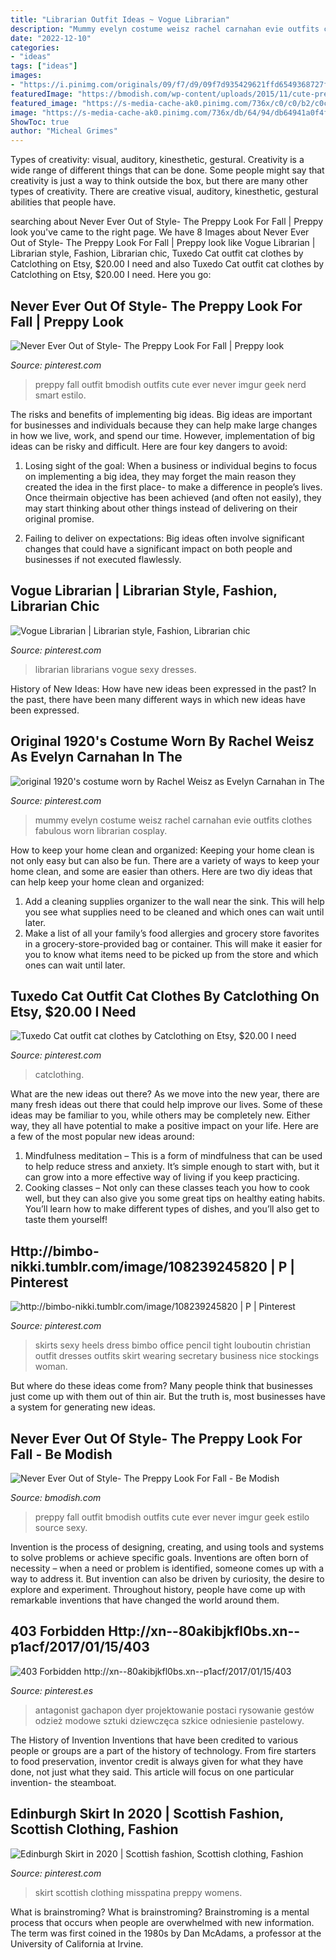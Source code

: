 ```yaml
---
title: "Librarian Outfit Ideas ~ Vogue Librarian"
description: "Mummy evelyn costume weisz rachel carnahan evie outfits clothes fabulous worn librarian cosplay"
date: "2022-12-10"
categories:
- "ideas"
tags: ["ideas"]
images:
- "https://i.pinimg.com/originals/09/f7/d9/09f7d935429621ffd6549368727f1c9e.jpg"
featuredImage: "https://bmodish.com/wp-content/uploads/2015/11/cute-preppy-outfit-for-fall-bmodish.jpg"
featured_image: "https://s-media-cache-ak0.pinimg.com/736x/c0/c0/b2/c0c0b21de847b6a493794fabc2d393ac.jpg"
image: "https://s-media-cache-ak0.pinimg.com/736x/db/64/94/db64941a0f4ff2ab7ba36a60ad2ee061.jpg"
ShowToc: true
author: "Micheal Grimes"
---
```



Types of creativity: visual, auditory, kinesthetic, gestural.
Creativity is a wide range of different things that can be done. Some people might say that creativity is just a way to think outside the box, but there are many other types of creativity. There are creative visual, auditory, kinesthetic, gestural abilities that people have.

	

		
searching about Never Ever Out of Style- The Preppy Look For Fall | Preppy look you've came to the right page. We have 8 Images about Never Ever Out of Style- The Preppy Look For Fall | Preppy look like Vogue Librarian | Librarian style, Fashion, Librarian chic, Tuxedo Cat outfit cat clothes by Catclothing on Etsy, $20.00 I need and also Tuxedo Cat outfit cat clothes by Catclothing on Etsy, $20.00 I need. Here you go:
		
    
## Never Ever Out Of Style- The Preppy Look For Fall | Preppy Look

<img loading=lazy src="https://i.pinimg.com/736x/4a/37/60/4a3760789aae56fe3f6c96254ea76450--cute-preppy-outfits-preppy-look.jpg" onerror="this.onerror=null;this.src='https://tse4.mm.bing.net/th?id=OIP.jGeFQgtRgwTf_V6wxCEcfQHaLH&amp;pid=15.1';" alt="Never Ever Out of Style- The Preppy Look For Fall | Preppy look">

_Source: pinterest.com_

>preppy fall outfit bmodish outfits cute ever never imgur geek nerd smart estilo. 

	

The risks and benefits of implementing big ideas.
Big ideas are important for businesses and individuals because they can help make large changes in how we live, work, and spend our time. However, implementation of big ideas can be risky and difficult. Here are four key dangers to avoid:
1. Losing sight of the goal: When a business or individual begins to focus on implementing a big idea, they may forget the main reason they created the idea in the first place- to make a difference in people’s lives. Once theirmain objective has been achieved (and often not easily), they may start thinking about other things instead of delivering on their original promise.

2. Failing to deliver on expectations: Big ideas often involve significant changes that could have a significant impact on both people and businesses if not executed flawlessly.

    
## Vogue Librarian | Librarian Style, Fashion, Librarian Chic

<img loading=lazy src="https://i.pinimg.com/originals/86/62/fb/8662fbca7b16a1f280268a8ba2d3fd91.jpg" onerror="this.onerror=null;this.src='https://tse3.mm.bing.net/th?id=OIP.5aua2si9oQHCPabOO4XqGAAAAA&amp;pid=15.1';" alt="Vogue Librarian | Librarian style, Fashion, Librarian chic">

_Source: pinterest.com_

>librarian librarians vogue sexy dresses. 

	

History of New Ideas: How have new ideas been expressed in the past?
In the past, there have been many different ways in which new ideas have been expressed.

    
## Original 1920&#039;s Costume Worn By Rachel Weisz As Evelyn Carnahan In The

<img loading=lazy src="https://i.pinimg.com/originals/5f/ec/d6/5fecd6e39b758e70f14f9d04fae7e76d.jpg" onerror="this.onerror=null;this.src='https://tse3.mm.bing.net/th?id=OIP.XVGOQ8PFmXpVm0RKEoae1wHaGZ&amp;pid=15.1';" alt="original 1920&#039;s costume worn by Rachel Weisz as Evelyn Carnahan in The">

_Source: pinterest.com_

>mummy evelyn costume weisz rachel carnahan evie outfits clothes fabulous worn librarian cosplay. 

	

How to keep your home clean and organized:
Keeping your home clean is not only easy but can also be fun. There are a variety of ways to keep your home clean, and some are easier than others. Here are two diy ideas that can help keep your home clean and organized:
1. Add a cleaning supplies organizer to the wall near the sink. This will help you see what supplies need to be cleaned and which ones can wait until later.
2. Make a list of all your family’s food allergies and grocery store favorites in a grocery-store-provided bag or container. This will make it easier for you to know what items need to be picked up from the store and which ones can wait until later.

    
## Tuxedo Cat Outfit Cat Clothes By Catclothing On Etsy, $20.00 I Need

<img loading=lazy src="https://s-media-cache-ak0.pinimg.com/736x/c0/c0/b2/c0c0b21de847b6a493794fabc2d393ac.jpg" onerror="this.onerror=null;this.src='https://tse1.mm.bing.net/th?id=OIP.P_QcFZNi_RjZ0WpXvfgzYwHaJ4&amp;pid=15.1';" alt="Tuxedo Cat outfit cat clothes by Catclothing on Etsy, $20.00 I need">

_Source: pinterest.com_

>catclothing. 

	

What are the new ideas out there?
As we move into the new year, there are many fresh ideas out there that could help improve our lives. Some of these ideas may be familiar to you, while others may be completely new. Either way, they all have potential to make a positive impact on your life. Here are a few of the most popular new ideas around: 
1. Mindfulness meditation – This is a form of mindfulness that can be used to help reduce stress and anxiety. It’s simple enough to start with, but it can grow into a more effective way of living if you keep practicing. 
2. Cooking classes – Not only can these classes teach you how to cook well, but they can also give you some great tips on healthy eating habits. You’ll learn how to make different types of dishes, and you’ll also get to taste them yourself!

    
## Http://bimbo-nikki.tumblr.com/image/108239245820 | P | Pinterest

<img loading=lazy src="https://s-media-cache-ak0.pinimg.com/736x/db/64/94/db64941a0f4ff2ab7ba36a60ad2ee061.jpg" onerror="this.onerror=null;this.src='https://tse3.mm.bing.net/th?id=OIP.X0fMivJNyKWDhKYE9eCAnACbGS&amp;pid=15.1';" alt="http://bimbo-nikki.tumblr.com/image/108239245820 | P | Pinterest">

_Source: pinterest.com_

>skirts sexy heels dress bimbo office pencil tight louboutin christian outfit dresses outfits skirt wearing secretary business nice stockings woman. 

	

But where do these ideas come from? Many people think that businesses just come up with them out of thin air. But the truth is, most businesses have a system for generating new ideas.

    
## Never Ever Out Of Style- The Preppy Look For Fall - Be Modish

<img loading=lazy src="https://bmodish.com/wp-content/uploads/2015/11/cute-preppy-outfit-for-fall-bmodish.jpg" onerror="this.onerror=null;this.src='https://tse1.mm.bing.net/th?id=OIP.-UxjnxLkoTftk0FYa9w5cgHaLH&amp;pid=15.1';" alt="Never Ever Out of Style- The Preppy Look For Fall - Be Modish">

_Source: bmodish.com_

>preppy fall outfit bmodish outfits cute ever never imgur geek estilo source sexy. 

	

Invention is the process of designing, creating, and using tools and systems to solve problems or achieve specific goals. Inventions are often born of necessity – when a need or problem is identified, someone comes up with a way to address it. But invention can also be driven by curiosity, the desire to explore and experiment. Throughout history, people have come up with remarkable inventions that have changed the world around them.

    
## 403 Forbidden Http://xn--80akibjkfl0bs.xn--p1acf/2017/01/15/403

<img loading=lazy src="https://i.pinimg.com/originals/09/f7/d9/09f7d935429621ffd6549368727f1c9e.jpg" onerror="this.onerror=null;this.src='https://tse3.mm.bing.net/th?id=OIP.ujxU0YUAc0xOCpWBVheX_AHaFU&amp;pid=15.1';" alt="403 Forbidden http://xn--80akibjkfl0bs.xn--p1acf/2017/01/15/403">

_Source: pinterest.es_

>antagonist gachapon dyer projektowanie postaci rysowanie gestów odzież modowe sztuki dziewczęca szkice odniesienie pastelowy. 

	

The History of Invention
Inventions that have been credited to various people or groups are a part of the history of technology. From fire starters to food preservation, inventor credit is always given for what they have done, not just what they said. This article will focus on one particular invention- the steamboat.

    
## Edinburgh Skirt In 2020 | Scottish Fashion, Scottish Clothing, Fashion

<img loading=lazy src="https://i.pinimg.com/originals/7e/46/dc/7e46dc5aff7a1f84f0041aab5ecb7639.jpg" onerror="this.onerror=null;this.src='https://tse4.mm.bing.net/th?id=OIP.ADXFj4dHovfYm9OiFBuVSgHaLH&amp;pid=15.1';" alt="Edinburgh Skirt in 2020 | Scottish fashion, Scottish clothing, Fashion">

_Source: pinterest.com_

>skirt scottish clothing misspatina preppy womens. 

	

What is brainstroming?
What is brainstroming? Brainstroming is a mental process that occurs when people are overwhelmed with new information. The term was first coined in the 1980s by Dan McAdams, a professor at the University of California at Irvine.

